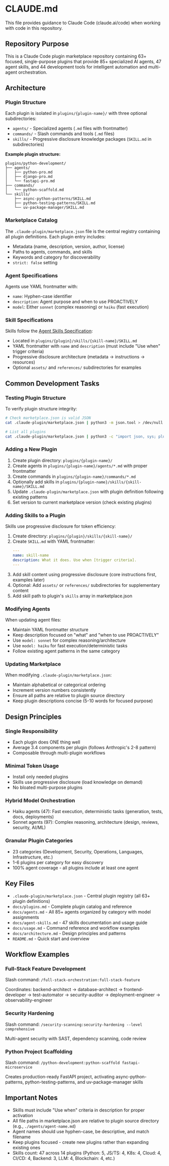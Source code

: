 # CLAUDE.md

This file provides guidance to Claude Code (claude.ai/code) when working with code in this repository.

## Repository Purpose

This is a Claude Code plugin marketplace repository containing 63+ focused, single-purpose plugins that provide 85+ specialized AI agents, 47 agent skills, and 44 development tools for intelligent automation and multi-agent orchestration.

## Architecture

### Plugin Structure

Each plugin is isolated in `plugins/{plugin-name}/` with three optional subdirectories:

- `agents/` - Specialized agents (`.md` files with frontmatter)
- `commands/` - Slash commands and tools (`.md` files)
- `skills/` - Progressive disclosure knowledge packages (`SKILL.md` in subdirectories)

**Example plugin structure:**
```
plugins/python-development/
├── agents/
│   ├── python-pro.md
│   ├── django-pro.md
│   └── fastapi-pro.md
├── commands/
│   └── python-scaffold.md
└── skills/
    ├── async-python-patterns/SKILL.md
    ├── python-testing-patterns/SKILL.md
    └── uv-package-manager/SKILL.md
```

### Marketplace Catalog

The `.claude-plugin/marketplace.json` file is the central registry containing all plugin definitions. Each plugin entry includes:

- Metadata (name, description, version, author, license)
- Paths to agents, commands, and skills
- Keywords and category for discoverability
- `strict: false` setting

### Agent Specifications

Agents use YAML frontmatter with:
- `name`: Hyphen-case identifier
- `description`: Agent purpose and when to use PROACTIVELY
- `model`: Either `sonnet` (complex reasoning) or `haiku` (fast execution)

### Skill Specifications

Skills follow the [Agent Skills Specification](https://github.com/anthropics/skills/blob/main/agent_skills_spec.md):
- Located in `plugins/{plugin}/skills/{skill-name}/SKILL.md`
- YAML frontmatter with `name` and `description` (must include "Use when" trigger criteria)
- Progressive disclosure architecture (metadata → instructions → resources)
- Optional `assets/` and `references/` subdirectories for examples

## Common Development Tasks

### Testing Plugin Structure

To verify plugin structure integrity:
```bash
# Check marketplace.json is valid JSON
cat .claude-plugin/marketplace.json | python3 -m json.tool > /dev/null

# List all plugins
cat .claude-plugin/marketplace.json | python3 -c "import json, sys; plugins = json.load(sys.stdin)['plugins']; [print(p['name']) for p in plugins]"
```

### Adding a New Plugin

1. Create plugin directory: `plugins/{plugin-name}/`
2. Create agents in `plugins/{plugin-name}/agents/*.md` with proper frontmatter
3. Create commands in `plugins/{plugin-name}/commands/*.md`
4. Optionally add skills in `plugins/{plugin-name}/skills/{skill-name}/SKILL.md`
5. Update `.claude-plugin/marketplace.json` with plugin definition following existing patterns
6. Set version to current marketplace version (check existing plugins)

### Adding Skills to a Plugin

Skills use progressive disclosure for token efficiency:

1. Create directory: `plugins/{plugin}/skills/{skill-name}/`
2. Create `SKILL.md` with YAML frontmatter:
   ```yaml
   ---
   name: skill-name
   description: What it does. Use when [trigger criteria].
   ---
   ```
3. Add skill content using progressive disclosure (core instructions first, examples later)
4. Optional: Add `assets/` or `references/` subdirectories for supplementary content
5. Add skill path to plugin's `skills` array in marketplace.json

### Modifying Agents

When updating agent files:
- Maintain YAML frontmatter structure
- Keep description focused on "what" and "when to use PROACTIVELY"
- Use `model: sonnet` for complex reasoning/architecture
- Use `model: haiku` for fast execution/deterministic tasks
- Follow existing agent patterns in the same category

### Updating Marketplace

When modifying `.claude-plugin/marketplace.json`:
- Maintain alphabetical or categorical ordering
- Increment version numbers consistently
- Ensure all paths are relative to plugin source directory
- Keep plugin descriptions concise (5-10 words for focused purpose)

## Design Principles

### Single Responsibility
- Each plugin does ONE thing well
- Average 3.4 components per plugin (follows Anthropic's 2-8 pattern)
- Composable through multi-plugin workflows

### Minimal Token Usage
- Install only needed plugins
- Skills use progressive disclosure (load knowledge on demand)
- No bloated multi-purpose plugins

### Hybrid Model Orchestration
- Haiku agents (47): Fast execution, deterministic tasks (generation, tests, docs, deployments)
- Sonnet agents (97): Complex reasoning, architecture (design, reviews, security, AI/ML)

### Granular Plugin Categories
- 23 categories (Development, Security, Operations, Languages, Infrastructure, etc.)
- 1-6 plugins per category for easy discovery
- 100% agent coverage - all plugins include at least one agent

## Key Files

- `.claude-plugin/marketplace.json` - Central plugin registry (all 63+ plugin definitions)
- `docs/plugins.md` - Complete plugin catalog and reference
- `docs/agents.md` - All 85+ agents organized by category with model assignments
- `docs/agent-skills.md` - 47 skills documentation and usage guide
- `docs/usage.md` - Command reference and workflow examples
- `docs/architecture.md` - Design principles and patterns
- `README.md` - Quick start and overview

## Workflow Examples

### Full-Stack Feature Development
Slash command: `/full-stack-orchestration:full-stack-feature`

Coordinates: backend-architect → database-architect → frontend-developer → test-automator → security-auditor → deployment-engineer → observability-engineer

### Security Hardening
Slash command: `/security-scanning:security-hardening --level comprehensive`

Multi-agent security with SAST, dependency scanning, code review

### Python Project Scaffolding
Slash command: `/python-development:python-scaffold fastapi-microservice`

Creates production-ready FastAPI project, activating async-python-patterns, python-testing-patterns, and uv-package-manager skills

## Important Notes

- Skills must include "Use when" criteria in description for proper activation
- All file paths in marketplace.json are relative to plugin source directory (e.g., `./agents/agent-name.md`)
- Agent names should use hyphen-case, be descriptive, and match filename
- Keep plugins focused - create new plugins rather than expanding existing ones
- Skills count: 47 across 14 plugins (Python: 5, JS/TS: 4, K8s: 4, Cloud: 4, CI/CD: 4, Backend: 3, LLM: 4, Blockchain: 4, etc.)

